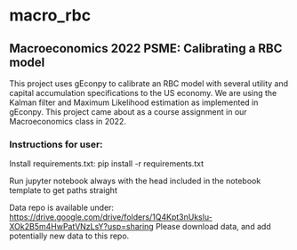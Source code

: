 # macro_rbc
## Macroeconomics 2022 PSME: Calibrating a RBC model
This project uses gEconpy to calibrate an RBC model with several utility and capital accumulation specifications to the US economy.
We are using the Kalman filter and Maximum Likelihood estimation as implemented in gEconpy.
This project came about as a course assignment in our Macroeconomics class in 2022.

### Instructions for user:
Install requirements.txt: pip install -r requirements.txt

Run jupyter notebook always with the head included in the notebook template to get paths straight

Data repo is available under: https://drive.google.com/drive/folders/1Q4Kpt3nUkslu-XOk2B5m4HwPatVNzLsY?usp=sharing
Please download data, and add potentially new data to this repo.

